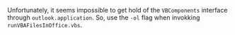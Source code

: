 Unfortunately, it seems impossible to get hold of the `VBComponents` interface
through `outlook.application`. So, use the `-ol` flag when invokking
`runVBAFilesInOffice.vbs`.
